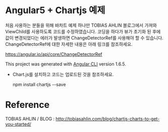 # Angular5 + Chartjs 예제

처음 사용하는 분들을 위해 바차트 예제 하나만 TOBIAS AHLIN 블로그에서 가져와 ViewChild를 사용하도록 코드를 수정하였습니다. 코딩을 하다가 뷰가 초기화 된 후에 값이 변경되었다는 에러가 발생하면 ChangeDetectorRef를 사용해야 할 수 있습니다. ChangeDetectorRef에 대한 자세한 내용은 아래 링크를 참조하세요.

https://angular.io/api/core/ChangeDetectorRef

This project was generated with [Angular CLI](https://github.com/angular/angular-cli) version 1.6.5.

- Chart.js를 설치하고 코드는 업로드된 것을 참조하세요.

  npm install chartjs --save

# Reference
TOBIAS AHLIN / BLOG : http://tobiasahlin.com/blog/chartjs-charts-to-get-you-started/
